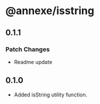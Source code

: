 # @annexe/isstring

## 0.1.1

### Patch Changes

- Readme update

## 0.1.0

- Added isString utility function.

